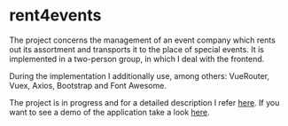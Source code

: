 # rent4events

The project concerns the management of an event company which rents out its assortment and transports it to the place of special events. It is implemented in a two-person group, in which I deal with the frontend.

During the implementation I additionally use, among others: VueRouter, Vuex, Axios, Bootstrap and Font Awesome.

The project is in progress and for a detailed description I refer [here](http://www.klaudia-laskowska.pl/#/rent4events).
If you want to see a demo of the application take a look [here](https://rent4event.herokuapp.com/).